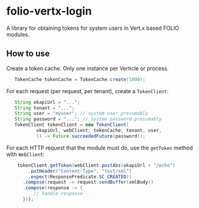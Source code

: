 # folio-vertx-login

A library for obtaining tokens for system users in Vert.x based FOLIO modules.

## How to use

Create a token cache. Only one instance per Verticle or process.

```java
   TokenCache tokenCache = TokenCache.create(1000);
```

For each request (per request, per tenant), create a `TokenClient`:

```java
   String okapiUrl = "...";
   String tenant = "...";
   String user = "myuser"; // system user presumably
   String password = "..."; // system password presumably
   TokenClient tokenClient = new TokenClient(
           okapiUrl, webClient, tokenCache, tenant, user,
           () -> Future.succeededFuture(password));

```

For each HTTP request that the module must do, use the `getToken`
method with `WebClient`:

```java
    tokenClient.getToken(webClient.postAbs(okapiUrl + "/echo")
        .putHeader("Content-Type", "text/xml")
        .expect(ResponsePredicate.SC_CREATED))
      .compose(request -> request.sendBuffer(xmlBody))
      .compose(response -> {
          // handle response
      }));
```




